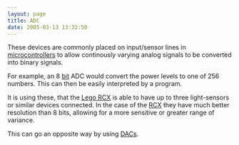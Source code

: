 ```yaml
---
layout: page
title: ADC
date: 2005-03-13 13:32:50
---
```

<p>These devices are commonly placed on input/sensor lines in <a a="" brain")="" class="wiki" for="" href="/wiki/microcontroller.html" robot"="" title="A programmable digital controller (or ">microcontrollers</a> to allow continously varying analog signals to be converted into binary signals.
</p>
<p>For example, an 8 <a class="wiki" href="/wiki/bit.html" title="Binary Digit">bit</a> ADC would convert the power levels to one of 256 numbers. This can then be easily interpreted by a program.
</p>
<p>It is using these, that the <a class="wiki" href="/wiki/lego_rcx.html" title="The Lego RCX">Lego RCX</a> is able to have up to three light-sensors or similar devices connected. In the case of the <a class="wiki" href="/wiki/lego_rcx.html" title="The Lego RCX">RCX</a> they have much better resolution than 8 bits, allowing for a more sensitive or greater range of variance.
</p>
<p>This can go an opposite way by using <a class="wiki" href="/wiki/dac.html" title="Digital To Analog Converter">DACs</a>.
</p>
